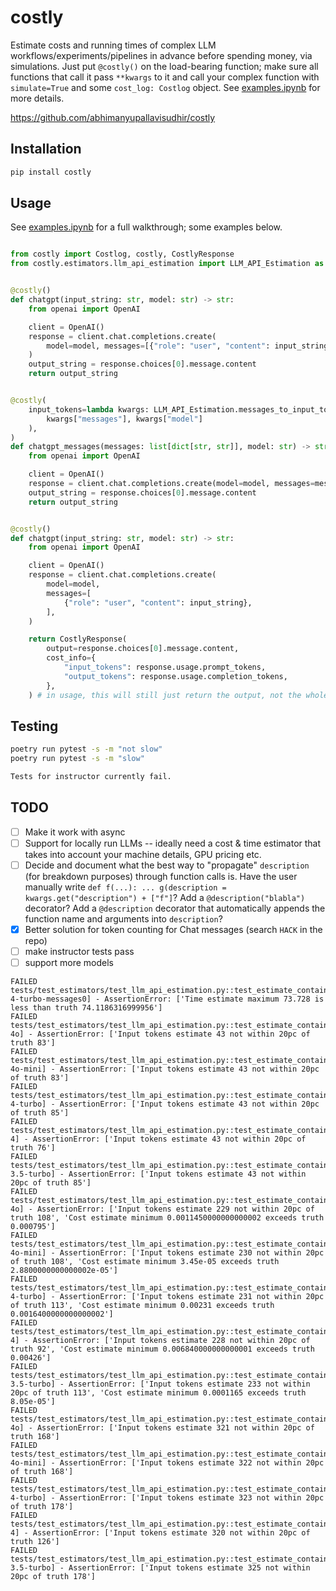 # costly
Estimate costs and running times of complex LLM workflows/experiments/pipelines in advance before spending money, via simulations. Just put `@costly()` on the load-bearing function; make sure all functions that call it pass `**kwargs` to it and call your complex function with `simulate=True` and some `cost_log: Costlog` object. See [examples.ipynb](examples.ipynb) for more details.

https://github.com/abhimanyupallavisudhir/costly

## Installation

```bash
pip install costly
```

## Usage

See [examples.ipynb](examples.ipynb) for a full walkthrough; some examples below.

```python

from costly import Costlog, costly, CostlyResponse
from costly.estimators.llm_api_estimation import LLM_API_Estimation as estimator


@costly()
def chatgpt(input_string: str, model: str) -> str:
    from openai import OpenAI

    client = OpenAI()
    response = client.chat.completions.create(
        model=model, messages=[{"role": "user", "content": input_string}]
    )
    output_string = response.choices[0].message.content
    return output_string


@costly(
    input_tokens=lambda kwargs: LLM_API_Estimation.messages_to_input_tokens(
        kwargs["messages"], kwargs["model"]
    ),
)
def chatgpt_messages(messages: list[dict[str, str]], model: str) -> str:
    from openai import OpenAI

    client = OpenAI()
    response = client.chat.completions.create(model=model, messages=messages)
    output_string = response.choices[0].message.content
    return output_string


@costly()
def chatgpt(input_string: str, model: str) -> str:
    from openai import OpenAI

    client = OpenAI()
    response = client.chat.completions.create(
        model=model,
        messages=[
            {"role": "user", "content": input_string},
        ],
    )

    return CostlyResponse(
        output=response.choices[0].message.content,
        cost_info={
            "input_tokens": response.usage.prompt_tokens,
            "output_tokens": response.usage.completion_tokens,
        },
    ) # in usage, this will still just return the output, not the whole CostlyResponse object

```

## Testing

```bash
poetry run pytest -s -m "not slow"
poetry run pytest -s -m "slow"

Tests for instructor currently fail.
```

## TODO

- [ ] Make it work with async
- [ ] Support for locally run LLMs -- ideally need a cost & time estimator that takes into account your machine details, GPU pricing etc.
- [ ] Decide and document what the best way to "propagate" `description` (for breakdown purposes) through function calls is. Have the user manually write `def f(...): ... g(description = kwargs.get("description") + ["f"]`? Add a `@description("blabla")` decorator? Add a `@description` decorator that automatically appends the function name and arguments into `description`?
- [x] Better solution for token counting for Chat messages (search `HACK` in the repo)
- [ ] make instructor tests pass
- [ ] support more models

```
FAILED tests/test_estimators/test_llm_api_estimation.py::test_estimate_contains_exact[gpt-4-turbo-messages0] - AssertionError: ['Time estimate maximum 73.728 is less than truth 74.1186316999956']
FAILED tests/test_estimators/test_llm_api_estimation.py::test_estimate_contains_exact_instructor[PERSONINFO_gpt-4o] - AssertionError: ['Input tokens estimate 43 not within 20pc of truth 83']
FAILED tests/test_estimators/test_llm_api_estimation.py::test_estimate_contains_exact_instructor[PERSONINFO_gpt-4o-mini] - AssertionError: ['Input tokens estimate 43 not within 20pc of truth 83']
FAILED tests/test_estimators/test_llm_api_estimation.py::test_estimate_contains_exact_instructor[PERSONINFO_gpt-4-turbo] - AssertionError: ['Input tokens estimate 43 not within 20pc of truth 85']
FAILED tests/test_estimators/test_llm_api_estimation.py::test_estimate_contains_exact_instructor[PERSONINFO_gpt-4] - AssertionError: ['Input tokens estimate 43 not within 20pc of truth 76']
FAILED tests/test_estimators/test_llm_api_estimation.py::test_estimate_contains_exact_instructor[PERSONINFO_gpt-3.5-turbo] - AssertionError: ['Input tokens estimate 43 not within 20pc of truth 85']
FAILED tests/test_estimators/test_llm_api_estimation.py::test_estimate_contains_exact_instructor[FOOMODEL_gpt-4o] - AssertionError: ['Input tokens estimate 229 not within 20pc of truth 108', 'Cost estimate minimum 0.0011450000000000002 exceeds truth 0.000795']
FAILED tests/test_estimators/test_llm_api_estimation.py::test_estimate_contains_exact_instructor[FOOMODEL_gpt-4o-mini] - AssertionError: ['Input tokens estimate 230 not within 20pc of truth 108', 'Cost estimate minimum 3.45e-05 exceeds truth 2.8800000000000002e-05']
FAILED tests/test_estimators/test_llm_api_estimation.py::test_estimate_contains_exact_instructor[FOOMODEL_gpt-4-turbo] - AssertionError: ['Input tokens estimate 231 not within 20pc of truth 113', 'Cost estimate minimum 0.00231 exceeds truth 0.0016400000000000002']
FAILED tests/test_estimators/test_llm_api_estimation.py::test_estimate_contains_exact_instructor[FOOMODEL_gpt-4] - AssertionError: ['Input tokens estimate 228 not within 20pc of truth 92', 'Cost estimate minimum 0.006840000000000001 exceeds truth 0.00426']
FAILED tests/test_estimators/test_llm_api_estimation.py::test_estimate_contains_exact_instructor[FOOMODEL_gpt-3.5-turbo] - AssertionError: ['Input tokens estimate 233 not within 20pc of truth 113', 'Cost estimate minimum 0.0001165 exceeds truth 8.05e-05']
FAILED tests/test_estimators/test_llm_api_estimation.py::test_estimate_contains_exact_instructor[BARMODEL_gpt-4o] - AssertionError: ['Input tokens estimate 321 not within 20pc of truth 168']
FAILED tests/test_estimators/test_llm_api_estimation.py::test_estimate_contains_exact_instructor[BARMODEL_gpt-4o-mini] - AssertionError: ['Input tokens estimate 322 not within 20pc of truth 168']
FAILED tests/test_estimators/test_llm_api_estimation.py::test_estimate_contains_exact_instructor[BARMODEL_gpt-4-turbo] - AssertionError: ['Input tokens estimate 323 not within 20pc of truth 178']
FAILED tests/test_estimators/test_llm_api_estimation.py::test_estimate_contains_exact_instructor[BARMODEL_gpt-4] - AssertionError: ['Input tokens estimate 320 not within 20pc of truth 126']
FAILED tests/test_estimators/test_llm_api_estimation.py::test_estimate_contains_exact_instructor[BARMODEL_gpt-3.5-turbo] - AssertionError: ['Input tokens estimate 325 not within 20pc of truth 178']
```
